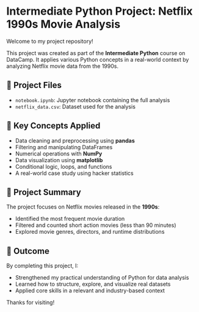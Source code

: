 # Intermediate Python Project: Netflix 1990s Movie Analysis

Welcome to my project repository!

This project was created as part of the **Intermediate Python** course on DataCamp. It applies various Python concepts in a real-world context by analyzing Netflix movie data from the 1990s.

## 📁 Project Files

* `notebook.ipynb`: Jupyter notebook containing the full analysis
* `netflix_data.csv`: Dataset used for the analysis

## 📌 Key Concepts Applied

* Data cleaning and preprocessing using **pandas**
* Filtering and manipulating DataFrames
* Numerical operations with **NumPy**
* Data visualization using **matplotlib**
* Conditional logic, loops, and functions
* A real-world case study using hacker statistics

## 🎯 Project Summary

The project focuses on Netflix movies released in the **1990s**:

* Identified the most frequent movie duration
* Filtered and counted short action movies (less than 90 minutes)
* Explored movie genres, directors, and runtime distributions

## 🚀 Outcome

By completing this project, I:

* Strengthened my practical understanding of Python for data analysis
* Learned how to structure, explore, and visualize real datasets
* Applied core skills in a relevant and industry-based context

Thanks for visiting!
